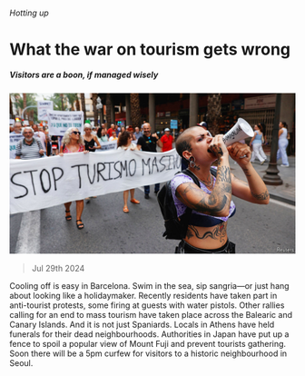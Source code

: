 ###### Hotting up

# What the war on tourism gets wrong 

##### Visitors are a boon, if managed wisely 

![image](images/20240803_FNP001.jpg) 

> Jul 29th 2024 

Cooling off is easy in Barcelona. Swim in the sea, sip sangria—or just hang about looking like a holidaymaker. Recently residents have taken part in anti-tourist protests, some firing at guests with water pistols. Other rallies calling for an end to mass tourism have taken place across the Balearic and Canary Islands. And it is not just Spaniards. Locals in Athens have held funerals for their dead neighbourhoods. Authorities in Japan have put up a fence to spoil a popular view of Mount Fuji and prevent tourists gathering. Soon there will be a 5pm curfew for visitors to a historic neighbourhood in Seoul.

